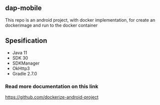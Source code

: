## dap-mobile
This repo is an android project, with docker implementation, for create an dockerimage and run to the docker container

## Spesification
- Java 11
- SDK 30
- SDKManager
- OkHttp3
- Gradle 2.7.0

### Read more documentation on this link
https://github.com/dockerize-android-project
